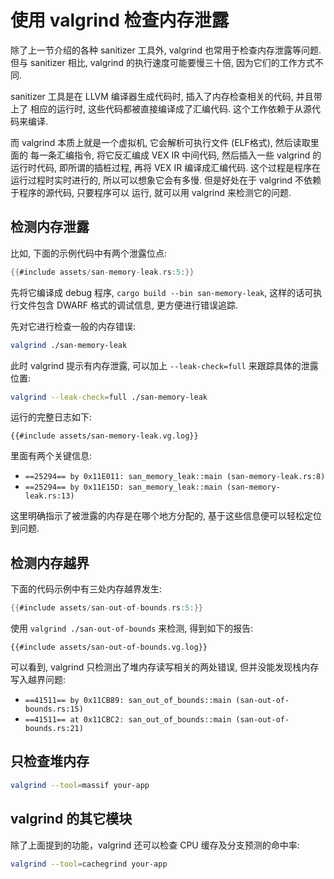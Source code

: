 # 使用 valgrind 检查内存泄露

除了上一节介绍的各种 sanitizer 工具外, valgrind 也常用于检查内存泄露等问题.
但与 sanitizer 相比, valgrind 的执行速度可能要慢三十倍, 因为它们的工作方式不同.

sanitizer 工具是在 LLVM 编译器生成代码时, 插入了内存检查相关的代码, 并且带上了
相应的运行时, 这些代码都被直接编译成了汇编代码. 这个工作依赖于从源代码来编译.

而 valgrind 本质上就是一个虚拟机, 它会解析可执行文件 (ELF格式), 然后读取里面的
每一条汇编指令, 将它反汇编成 VEX IR 中间代码, 然后插入一些 valgrind 的运行时代码,
即所谓的插桩过程, 再将 VEX IR 编译成汇编代码. 这个过程是程序在运行过程时实时进行的,
所以可以想象它会有多慢. 但是好处在于 valgrind 不依赖于程序的源代码, 只要程序可以
运行, 就可以用 valgrind 来检测它的问题.

## 检测内存泄露

比如, 下面的示例代码中有两个泄露位点:

```rust
{{#include assets/san-memory-leak.rs:5:}}
```

先将它编译成 debug 程序, `cargo build --bin san-memory-leak`, 这样的话可执行文件包含 DWARF 格式的调试信息,
更方便进行错误追踪.

先对它进行检查一般的内存错误:

```bash
valgrind ./san-memory-leak
```

此时 valgrind 提示有内存泄露, 可以加上 `--leak-check=full` 来跟踪具体的泄露位置:

```bash
valgrind --leak-check=full ./san-memory-leak
```

运行的完整日志如下:

```text
{{#include assets/san-memory-leak.vg.log}}
```

里面有两个关键信息:

- `==25294== by 0x11E011: san_memory_leak::main (san-memory-leak.rs:8)`
- `==25294== by 0x11E15D: san_memory_leak::main (san-memory-leak.rs:13)`

这里明确指示了被泄露的内存是在哪个地方分配的, 基于这些信息便可以轻松定位到问题.

## 检测内存越界

下面的代码示例中有三处内存越界发生:

```rust
{{#include assets/san-out-of-bounds.rs:5:}}
```

使用 `valgrind ./san-out-of-bounds` 来检测, 得到如下的报告:

```text
{{#include assets/san-out-of-bounds.vg.log}}
```

可以看到, valgrind 只检测出了堆内存读写相关的两处错误, 但并没能发现栈内存写入越界问题:

- `==41511== by 0x11CB89: san_out_of_bounds::main (san-out-of-bounds.rs:15)`
- `==41511== at 0x11CBC2: san_out_of_bounds::main (san-out-of-bounds.rs:21)`

## 只检查堆内存

```bash
valgrind --tool=massif your-app
```

## valgrind 的其它模块

除了上面提到的功能，valgrind 还可以检查 CPU 缓存及分支预测的命中率:

```bash
valgrind --tool=cachegrind your-app
```
